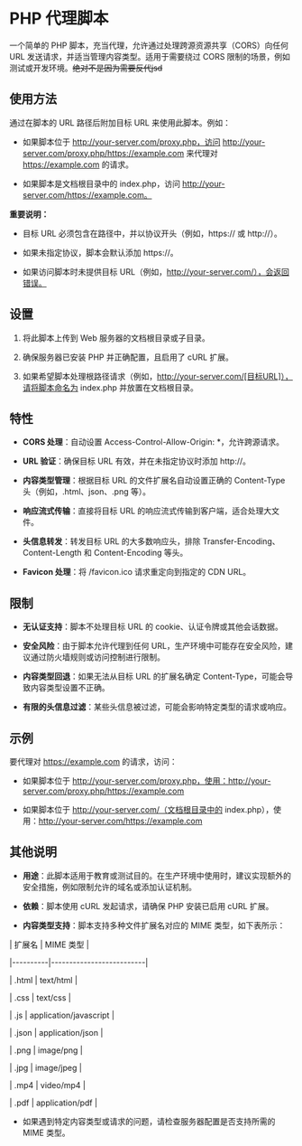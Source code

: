 # PHP 代理脚本

一个简单的 PHP 脚本，充当代理，允许通过处理跨源资源共享（CORS）向任何 URL 发送请求，并适当管理内容类型。适用于需要绕过 CORS 限制的场景，例如测试或开发环境。<s>绝对不是因为需要反代jsd</s>

## 使用方法

通过在脚本的 URL 路径后附加目标 URL 来使用此脚本。例如：

- 如果脚本位于 http://your-server.com/proxy.php，访问 http://your-server.com/proxy.php/https://example.com 来代理对 https://example.com 的请求。

- 如果脚本是文档根目录中的 index.php，访问 http://your-server.com/https://example.com。

**重要说明：**

- 目标 URL 必须包含在路径中，并以协议开头（例如，https:// 或 http://）。

- 如果未指定协议，脚本会默认添加 https://。

- 如果访问脚本时未提供目标 URL（例如，http://your-server.com/），会返回错误。

## 设置

1. 将此脚本上传到 Web 服务器的文档根目录或子目录。

2. 确保服务器已安装 PHP 并正确配置，且启用了 cURL 扩展。

3. 如果希望脚本处理根路径请求（例如，http://your-server.com/[目标URL]），请将脚本命名为 index.php 并放置在文档根目录。

## 特性

- **CORS 处理**：自动设置 Access-Control-Allow-Origin: \*，允许跨源请求。

- **URL 验证**：确保目标 URL 有效，并在未指定协议时添加 http://。

- **内容类型管理**：根据目标 URL 的文件扩展名自动设置正确的 Content-Type 头（例如，.html、json、.png 等）。

- **响应流式传输**：直接将目标 URL 的响应流式传输到客户端，适合处理大文件。

- **头信息转发**：转发目标 URL 的大多数响应头，排除 Transfer-Encoding、Content-Length 和 Content-Encoding 等头。

- **Favicon 处理**：将 /favicon.ico 请求重定向到指定的 CDN URL。

## 限制

- **无认证支持**：脚本不处理目标 URL 的 cookie、认证令牌或其他会话数据。

- **安全风险**：由于脚本允许代理到任何 URL，生产环境中可能存在安全风险，建议通过防火墙规则或访问控制进行限制。

- **内容类型回退**：如果无法从目标 URL 的扩展名确定 Content-Type，可能会导致内容类型设置不正确。

- **有限的头信息过滤**：某些头信息被过滤，可能会影响特定类型的请求或响应。

## 示例

要代理对 https://example.com 的请求，访问：

- 如果脚本位于 http://your-server.com/proxy.php，使用：http://your-server.com/proxy.php/https://example.com

- 如果脚本位于 http://your-server.com/（文档根目录中的 index.php），使用：http://your-server.com/https://example.com

## 其他说明

- **用途**：此脚本适用于教育或测试目的。在生产环境中使用时，建议实现额外的安全措施，例如限制允许的域名或添加认证机制。

- **依赖**：脚本使用 cURL 发起请求，请确保 PHP 安装已启用 cURL 扩展。

- **内容类型支持**：脚本支持多种文件扩展名对应的 MIME 类型，如下表所示：

| 扩展名 | MIME 类型 |

|----------|--------------------------|

| .html | text/html |

| .css | text/css |

| .js | application/javascript |

| .json | application/json |

| .png | image/png |

| .jpg | image/jpeg |

| .mp4 | video/mp4 |

| .pdf | application/pdf |

- 如果遇到特定内容类型或请求的问题，请检查服务器配置是否支持所需的 MIME 类型。
